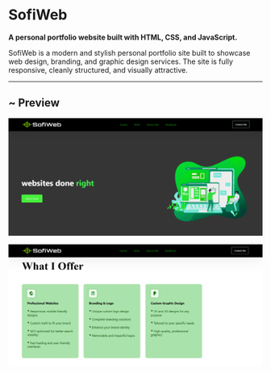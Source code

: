 # SofiWeb 

**A personal portfolio website built with HTML, CSS, and JavaScript.**

SofiWeb is a modern and stylish personal portfolio site built to showcase web design, branding, and graphic design services. The site is fully responsive, cleanly structured, and visually attractive.

---

## ~ Preview

![Homepage Preview](screenshot/scr.png)  


![Services Preview](screenshot/scr1.png)  

